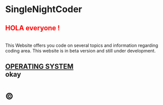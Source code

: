 # SingleNightCoder
<html>
  <h2 style="color:red;">HOLA everyone !</h2></br>
This Website offers you code on several topics and information regarding coding area. 
This website is in beta version and still under development.

  <head>
    <body>
      <h2><a href="file.html">OPERATING SYSTEM</a></br>okay</h2>
    </body>
  </head>
  </html>
  

# © 
